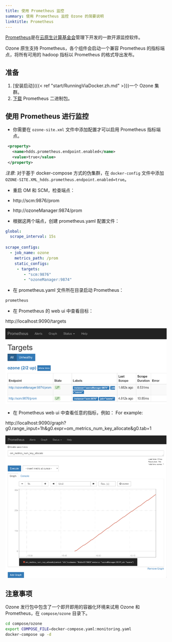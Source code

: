 ```yaml
---
title: 使用 Prometheus 监控
summary: 使用 Prometheus 监控 Ozone 的简要说明
linktitle: Prometheus
---
```

<!---
  Licensed to the Apache Software Foundation (ASF) under one or more
  contributor license agreements.  See the NOTICE file distributed with
  this work for additional information regarding copyright ownership.
  The ASF licenses this file to You under the Apache License, Version 2.0
  (the "License"); you may not use this file except in compliance with
  the License.  You may obtain a copy of the License at

      http://www.apache.org/licenses/LICENSE-2.0

  Unless required by applicable law or agreed to in writing, software
  distributed under the License is distributed on an "AS IS" BASIS,
  WITHOUT WARRANTIES OR CONDITIONS OF ANY KIND, either express or implied.
  See the License for the specific language governing permissions and
  limitations under the License.
-->

[Prometheus](https://prometheus.io/)是在[云原生计算基金会](https://www.cncf.io/)管理下开发的一款开源监控软件。

Ozone 原生支持 Prometheus，各个组件会启动一个兼容 Prometheus 的指标端点，将所有可用的 hadoop 指标以 Prometheus 的格式导出发布。

## 准备

 1. [安装启动]({{< ref "start/RunningViaDocker.zh.md" >}})一个 Ozone 集群。
 2. [下载](https://prometheus.io/download/#prometheus) Prometheus 二进制包。

## 使用 Prometheus 进行监控

* 你需要在 `ozone-site.xml` 文件中添加配置才可以启用 Prometheus 指标端点。

 ```xml
  <property>
    <name>hdds.prometheus.endpoint.enabled</name>
    <value>true</value>
  </property>
```

_注意_: 对于基于 docker-compose 方式的伪集群，在 `docker-config` 文件中添加 `OZONE-SITE.XML_hdds.prometheus.endpoint.enabled=true`。

* 重启 OM 和 SCM，检查端点：

 * http://scm:9876/prom

 * http://ozoneManager:9874/prom

* 根据这两个端点，创建 prometheus.yaml 配置文件：

```yaml
global:
  scrape_interval: 15s

scrape_configs:
  - job_name: ozone
    metrics_path: /prom
    static_configs:
     - targets:
        - "scm:9876"
        - "ozoneManager:9874"
```

* 在 prometheus.yaml 文件所在目录启动 Prometheus：

```bash
prometheus
```

* 在 Prometheus 的 web ui 中查看目标：

http://localhost:9090/targets

![Prometheus 目标页面示例](prometheus.png)


* 在 Prometheus web ui 中查看任意的指标，例如：
For example:

http://localhost:9090/graph?g0.range_input=1h&g0.expr=om_metrics_num_key_allocate&g0.tab=1

![Prometheus 指标页面示例](prometheus-key-allocate.png)

## 注意事项

Ozone 发行包中包含了一个即开即用的容器化环境来试用 Ozone 和 Prometheus，在 `compose/ozone` 目录下。

```bash
cd compose/ozone
export COMPOSE_FILE=docker-compose.yaml:monitoring.yaml
docker-compose up -d
```
